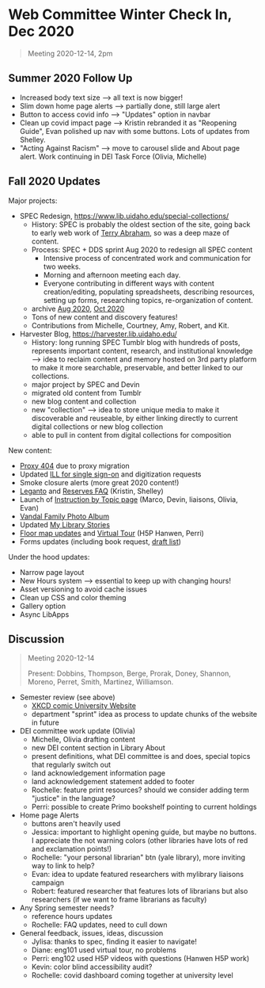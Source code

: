 # Web Committee Winter Check In, Dec 2020

> Meeting 2020-12-14, 2pm

## Summer 2020 Follow Up

- Increased body text size --> all text is now bigger!
- Slim down home page alerts --> partially done, still large alert
- Button to access covid info --> "Updates" option in navbar
- Clean up covid impact page --> Kristin rebranded it as "Reopening Guide", Evan polished up nav with some buttons. Lots of updates from Shelley.
- "Acting Against Racism" --> move to carousel slide and About page alert. Work continuing in DEI Task Force (Olivia, Michelle)

## Fall 2020 Updates

Major projects:

- SPEC Redesign, https://www.lib.uidaho.edu/special-collections/
    - History: SPEC is probably the oldest section of the site, going back to early web work of [Terry Abraham](https://www.lib.uidaho.edu/special-collections/t-abraham/), so was a deep maze of content.
    - Process: SPEC + DDS sprint Aug 2020 to redesign all SPEC content
        - Intensive process of concentrated work and communication for two weeks. 
        - Morning and afternoon meeting each day. 
        - Everyone contributing in different ways with content creation/editing, populating spreadsheets, describing resources, setting up forms, researching topics, re-organization of content.
    - archive [Aug 2020](https://web.archive.org/web/20200813195112/https://www.lib.uidaho.edu/special-collections/), [Oct 2020](https://web.archive.org/web/20201022085608/https://www.lib.uidaho.edu/special-collections/)
    - Tons of new content and discovery features!
    - Contributions from Michelle, Courtney, Amy, Robert, and Kit.
- Harvester Blog, https://harvester.lib.uidaho.edu/
    - History: long running SPEC Tumblr blog with hundreds of posts, represents important content, research, and institutional knowledge --> idea to reclaim content and memory hosted on 3rd party platform to make it more searchable, preservable, and better linked to our collections.
    - major project by SPEC and Devin
    - migrated old content from Tumblr 
    - new blog content and collection 
    - new "collection" --> idea to store unique media to make it discoverable and reuseable, by either linking directly to current digital collections or new blog collection
    - able to pull in content from digital collections for composition

New content:

- [Proxy 404](https://www.lib.uidaho.edu/proxy404.html) due to proxy migration
- Updated [ILL for single sign-on](https://www.lib.uidaho.edu/services/ill/) and digitization requests
- Smoke closure alerts (more great 2020 content!)
- [Leganto](https://www.lib.uidaho.edu/services/reserve/leganto.html) and [Reserves FAQ](https://www.lib.uidaho.edu/services/reserve/faq.html) (Kristin, Shelley)
- Launch of [Instruction by Topic page](https://www.lib.uidaho.edu/services/instruction/topics.html) (Marco, Devin, liaisons, Olivia, Evan)
- [Vandal Family Photo Album](https://www.lib.uidaho.edu/vfpa/)
- Updated [My Library Stories](https://www.lib.uidaho.edu/mylibrary/)
- [Floor map updates](https://www.lib.uidaho.edu/about/maps.html) and [Virtual Tour](https://www.lib.uidaho.edu/about/tour.html) (H5P Hanwen, Perri)
- Forms updates (including book request, [draft list](https://github.com/uidaholib/main-web-redesign_draft/blob/master/docs/forms-surveys.md))

Under the hood updates:

- Narrow page layout
- New Hours system --> essential to keep up with changing hours!
- Asset versioning to avoid cache issues
- Clean up CSS and color theming
- Gallery option
- Async LibApps

## Discussion 

> Meeting 2020-12-14
>
> Present: Dobbins, Thompson, Berge, Prorak, Doney, Shannon, Moreno, Perret, Smith, Martinez, Williamson.

- Semester review (see above)
    - [XKCD comic University Website](https://xkcd.com/773/)
    - department "sprint" idea as process to update chunks of the website in future 
- DEI committee work update (Olivia)
    - Michelle, Olivia drafting content
    - new DEI content section in Library About
    - present definitions, what DEI committee is and does, special topics that regularly switch out
    - land acknowledgement information page
    - land acknowledgement statement added to footer
    - Rochelle: feature print resources? should we consider adding term "justice" in the language?
    - Perri: possible to create Primo bookshelf pointing to current holdings
- Home page Alerts 
    - buttons aren't heavily used
    - Jessica: important to highlight opening guide, but maybe no buttons. I appreciate the not warning colors (other libraries have lots of red and exclamation points!)
    - Rochelle: "your personal librarian" btn (yale library), more inviting way to link to help?
    - Evan: idea to update featured researchers with mylibrary liaisons campaign
    - Robert: featured researcher that features lots of librarians but also researchers (if we want to frame librarians as faculty)
- Any Spring semester needs?
    - reference hours updates
    - Rochelle: FAQ updates, need to cull down
- General feedback, issues, ideas, discussion
    - Jylisa: thanks to spec, finding it easier to navigate!
    - Diane: eng101 used virtual tour, no problems
    - Perri: eng102 used H5P videos with questions (Hanwen H5P work)
    - Kevin: color blind accessibility audit?
    - Rochelle: covid dashboard coming together at university level
